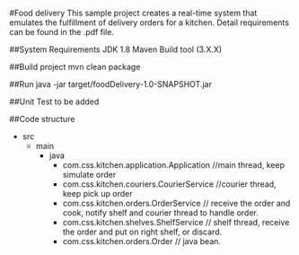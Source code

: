 #Food delivery
This sample project creates a real-time system that emulates the fulfillment of delivery orders for a kitchen. 
Detail requirements can be found in the .pdf file.

##System Requirements
JDK 1.8
Maven Build tool (3.X.X)

##Build project
mvn clean package

##Run
java -jar target/foodDelivery-1.0-SNAPSHOT.jar

##Unit Test
to be added

##Code structure
- src
    - main
        - java
            - com.css.kitchen.application.Application //main thread, keep simulate order
            - com.css.kitchen.couriers.CourierService //courier thread, keep pick up order
            - com.css.kitchen.orders.OrderService // receive the order and cook, notify shelf and courier thread to handle order.
            - com.css.kitchen.shelves.ShelfService // shelf thread, receive the order and put on right shelf, or discard.
            - com.css.kitchen.orders.Order // java bean.